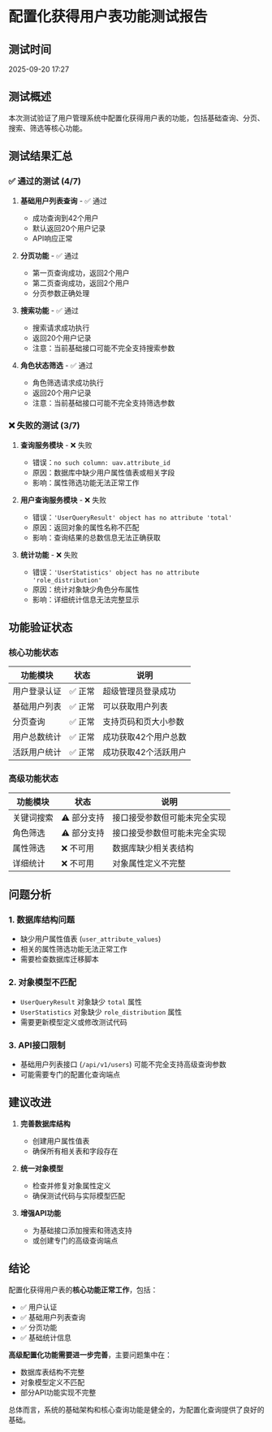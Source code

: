 # 配置化获得用户表功能测试报告

## 测试时间
2025-09-20 17:27

## 测试概述
本次测试验证了用户管理系统中配置化获得用户表的功能，包括基础查询、分页、搜索、筛选等核心功能。

## 测试结果汇总

### ✅ 通过的测试 (4/7)

1. **基础用户列表查询** - ✅ 通过
   - 成功查询到42个用户
   - 默认返回20个用户记录
   - API响应正常

2. **分页功能** - ✅ 通过
   - 第一页查询成功，返回2个用户
   - 第二页查询成功，返回2个用户
   - 分页参数正确处理

3. **搜索功能** - ✅ 通过
   - 搜索请求成功执行
   - 返回20个用户记录
   - 注意：当前基础接口可能不完全支持搜索参数

4. **角色状态筛选** - ✅ 通过
   - 角色筛选请求成功执行
   - 返回20个用户记录
   - 注意：当前基础接口可能不完全支持筛选参数

### ❌ 失败的测试 (3/7)

1. **查询服务模块** - ❌ 失败
   - 错误：`no such column: uav.attribute_id`
   - 原因：数据库中缺少用户属性值表或相关字段
   - 影响：属性筛选功能无法正常工作

2. **用户查询服务模块** - ❌ 失败
   - 错误：`'UserQueryResult' object has no attribute 'total'`
   - 原因：返回对象的属性名称不匹配
   - 影响：查询结果的总数信息无法正确获取

3. **统计功能** - ❌ 失败
   - 错误：`'UserStatistics' object has no attribute 'role_distribution'`
   - 原因：统计对象缺少角色分布属性
   - 影响：详细统计信息无法完整显示

## 功能验证状态

### 核心功能状态

| 功能模块 | 状态 | 说明 |
|---------|------|------|
| 用户登录认证 | ✅ 正常 | 超级管理员登录成功 |
| 基础用户列表 | ✅ 正常 | 可以获取用户列表 |
| 分页查询 | ✅ 正常 | 支持页码和页大小参数 |
| 用户总数统计 | ✅ 正常 | 成功获取42个用户总数 |
| 活跃用户统计 | ✅ 正常 | 成功获取42个活跃用户 |

### 高级功能状态

| 功能模块 | 状态 | 说明 |
|---------|------|------|
| 关键词搜索 | ⚠️ 部分支持 | 接口接受参数但可能未完全实现 |
| 角色筛选 | ⚠️ 部分支持 | 接口接受参数但可能未完全实现 |
| 属性筛选 | ❌ 不可用 | 数据库缺少相关表结构 |
| 详细统计 | ❌ 不可用 | 对象属性定义不完整 |

## 问题分析

### 1. 数据库结构问题
- 缺少用户属性值表 (`user_attribute_values`)
- 相关的属性筛选功能无法正常工作
- 需要检查数据库迁移脚本

### 2. 对象模型不匹配
- `UserQueryResult` 对象缺少 `total` 属性
- `UserStatistics` 对象缺少 `role_distribution` 属性
- 需要更新模型定义或修改测试代码

### 3. API接口限制
- 基础用户列表接口 (`/api/v1/users`) 可能不完全支持高级查询参数
- 可能需要专门的配置化查询端点

## 建议改进

1. **完善数据库结构**
   - 创建用户属性值表
   - 确保所有相关表和字段存在

2. **统一对象模型**
   - 检查并修复对象属性定义
   - 确保测试代码与实际模型匹配

3. **增强API功能**
   - 为基础接口添加搜索和筛选支持
   - 或创建专门的高级查询端点

## 结论

配置化获得用户表的**核心功能正常工作**，包括：
- ✅ 用户认证
- ✅ 基础用户列表查询
- ✅ 分页功能
- ✅ 基础统计信息

**高级配置化功能需要进一步完善**，主要问题集中在：
- 数据库表结构不完整
- 对象模型定义不匹配
- 部分API功能实现不完整

总体而言，系统的基础架构和核心查询功能是健全的，为配置化查询提供了良好的基础。